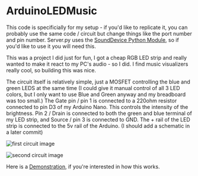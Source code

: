 # ArduinoLEDMusic

This code is specificially for my setup - if you'd like to replicate it, you can probably use the same code / circuit but change things like the port number and pin number.
Server.py uses the [SoundDevice Python Module](https://python-sounddevice.readthedocs.io/en/0.4.1/), so if you'd like to use it you will need this. 

This was a project I did just for fun, I got a cheap RGB LED strip and really wanted to make it react to my PC's audio - so I did. I find music visualizers
really cool, so building this was nice. 

The circuit itself is relatively simple, just a MOSFET controlling the blue and green LEDS at the same time (I could give it manual control of all 3 LED colors, but I only want to use Blue and Green anyway and my breadboard was too small.) The Gate pin / pin 1 is connected to a 220ohm resistor connected to pin D3 of my Arduino Nano. This controls the intensity of the brightness. Pin 2 / Drain is connected to both the green and blue terminal of my LED strip, and Source / pin 3 is connected to GND. The + rail of the LED strip is connected to the 5v rail of the Arduino. 
(I should add a schematic in a later commit)

![first circuit image](https://lh3.googleusercontent.com/zoMjD3qkOgldb1UwwxMJKbCyOSkN9xQGNDcSiOT3Wmci3Y3GCpgdANnpMzTZFIgVXm1Hl8BfLO9RDNx9p_rcaypulymyiwovI5-AB6arh4_26jDVFxVAPMKNBPSqSpekoazXPlvJGPvpueF5qEXyEzGBhz4a_gohIKBTjcFWE48RD2NEqx6BdiNWdH19xeud375dlQc2E1TM1R-17WuYo7QIQKD_pdZFSWlr6xlBNxgzLxQ960QeQ2oZ5LMe15g09KScI1X-4PmehG3JvLG86JW6CXj5XU2YGcfk0JnCwUFqPQbheOJ_uRGC1qjgZZPeJwgXhz4ogjJsdigF5hXhEO-WwMW5fRQaHkqN2dyzwotfai124zDUSDhU0PREQgGBp3FF78BNLngbgcawEdHCK-hTty8J9YZ_reejJHqTGQ0rYZJV_Cd0EyH6HZeNPnn_wc1hW-DHO8UuUHQpnSk5ip_M1Yx0Nx92gU4Pbx1X7CN3uPEI4iZrTY4vWpJfLFpiNLyc-G-LzKJBh69FlWWXM8DknJ9FtjNPPH43dd-2LDcKPZ2aCDtJ52NplMK3PuV1wIKCutTP7L8fOReH6Hc9e_0yeAm6tEAmNpZP1tvZVB5MXHoFPXQbCbv6S4UQN8dK6kvQHpL1GxAlw39GkiniMnOvl9djrh4-YZ_3u27Vh4zU1xPgbMrjbe4kNVpurg=w1302-h976-no?authuser=0)

![second circuit image](https://lh3.googleusercontent.com/OD9yY1edvLrMyhKJvpD08lFQ-VxshEL1RbgSriVXA3ysPFwgxgi614zL2h9fqcv6op2J4OvKMwW_Ub1jwzuvjXWJQeK2pYFTvCu3Djcc-vOIEl3oD0-Otidcqg4Uoh88e95FB3nExITpJDyvSTpfEtBpf9IKxtNpcZ_0bbr4Nd5JAS53_rQKcAp_N2nQl29_sKt56AabzCIve0SbUcWHqaWFCrYKhjbWN-pGSmU1aDX1tOM9o8tBgYf82bNQEpXTzxJv3R6oCUovfXRnKN0ifycI-CPJrUAZxezHUDMgFvYgDBcZ4SkHDjPIa628eiT3CrjACS3PVFpWlO9vJECb21_22UezK-E2ktyJ-zc8qYwpm5Y7NhACeCGbaTEdiIy2lUlM8hBqbGIb8Znwd51ra4SroXHhVDD_i-V8eExA4GF4N-EeJM69aMIHDBVV6fEOCtxSU9egJygsk2uLzzVzeHWgorwA0FSqQ0WNxk1Lc1Xlq0xDjTmqnYxJ8vsY73XG29WyF36bXBTLR2qlvG8oZBJb5O7bsg1BxTTha0dbIJCTfxIipEoIpe7Rqluh0TWiFwRkPyiep3bBJGby5qUQvCNWeZ1VRKUZ3wXBourLzpW-PjRuTTkdlaQnN4hJXVlPJSIwX4niTlPJ0ajxygyHDBOe4mGtD0ePO6F24qHuP6tfoF3Hbjl5DmIhcHinUA=w1302-h976-no?authuser=0)

Here is a [Demonstration](https://youtu.be/stRL5KbsdQk), if you're interested in how this works. 





